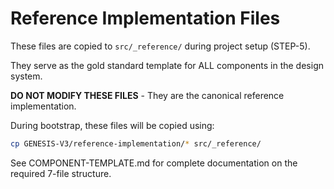 # Reference Implementation Files

These files are copied to `src/_reference/` during project setup (STEP-5).

They serve as the gold standard template for ALL components in the design system.

**DO NOT MODIFY THESE FILES** - They are the canonical reference implementation.

During bootstrap, these files will be copied using:
```bash
cp GENESIS-V3/reference-implementation/* src/_reference/
```

See COMPONENT-TEMPLATE.md for complete documentation on the required 7-file structure.